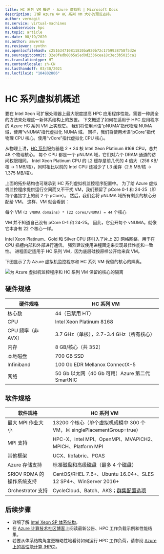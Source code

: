 ```yaml
---
title: HC 系列 VM 概述 - Azure 虚拟机 | Microsoft Docs
description: 了解 Azure 中 HC 系列 VM 大小的预览支持。
author: vermagit
ms.service: virtual-machines
ms.subservice: hpc
ms.topic: article
ms.date: 08/19/2020
ms.author: amverma
ms.reviewer: cynthn
ms.openlocfilehash: c251634710811820ba920b72c1759938758f5d2e
ms.sourcegitcommit: 32e0fedb80b5a5ed0d2336cea18c3ec3b5015ca1
ms.translationtype: HT
ms.contentlocale: zh-CN
ms.lasthandoff: 03/30/2021
ms.locfileid: "104802806"
---
```

# <a name="hc-series-virtual-machine-overview"></a>HC 系列虚拟机概述

要在 Intel Xeon 可扩展处理器上最大限度提高 HPC 应用程序性能，需要一种周全的方法来处理这一新体系结构上的放置。 下文概述了如何在适用于 HPC 应用程序的 Azure HC 系列 VM 上实现它。 我们将使用术语“pNUMA”指代物理 NUMA 域，使用“vNUMA”指代虚拟化 NUMA 域。 同样，我们将使用术语“pCore”指代物理 CPU 核心，使用“vCore”指代虚拟化 CPU 核心。

从物理上讲，[HC 系列](../../hc-series.md)服务器是 2 * 24 核 Intel Xeon Platinum 8168 CPU，总共 48 个物理核心。 每个 CPU 都是一个 pNUMA 域，它们对六个 DRAM 通道的访问权限相同。 Intel Xeon Platinum CPU 的 L2 缓存是前几代的 4 倍大（256 KB/核 -> 1 MB/核），同时相比以前的 Intel CPU 还减少了 L3 缓存（2.5 MB/核 -> 1.375 MB/核）。

上面的拓扑结构也可继承到 HC 系列虚拟机监控程序配置中。 为了给 Azure 虚拟机监控程序提供运行空间而又不干扰 VM，我们预留了 pCore 0-1 和 24-25（即每个套接字上的前 2 个 pCore）。 然后，我们会将 pNUMA 域所有剩余的核心分配给 VM。 这样，VM 就会看到：

每个 VM `(2 vNUMA domains) * (22 cores/vNUMA) = 44` 个核心

VM 并不知道自己没有 pCore 0-1 和 24-25。 因此，它公开每个 vNUMA，就像它本身有 22 个核心一样。

Intel Xeon Platinum、Gold 和 Silver CPU 还引入了片上 2D 网格网络，用于在 CPU 插槽内部和外部进行通信。 强烈建议使用进程固定来实现最佳性能和一致性。 进程固定适用于 HC 系列 VM，因为底层硅按原样公开给来宾 VM。

下图显示了为 Azure 虚拟机监控程序和 HC 系列 VM 保留的核心的隔离。

![为 Azure 虚拟机监控程序和 HC 系列 VM 保留的核心的隔离](./media/architecture/hc-segregation-cores.png)

## <a name="hardware-specifications"></a>硬件规格

| 硬件规格          | HC 系列 VM                     |
|----------------------------------|----------------------------------|
| 核心数                            | 44（已禁用 HT）                 |
| CPU                              | Intel Xeon Platinum 8168         |
| CPU 频率（非 AVX）          | 3.7 GHz（单核），2.7-3.4 GHz（所有核心） |
| 内存                           | 8 GB/核心（共 352）            |
| 本地磁盘                       | 700 GB SSD                       |
| Infiniband                       | 100 Gb EDR Mellanox ConnectX-5   |
| 网络                          | 50 Gb 以太网（40 Gb 可用）Azure 第二代 SmartNIC    |

## <a name="software-specifications"></a>软件规格

| 软件规格     |HC 系列 VM           |
|-----------------------------|-----------------------|
| 最大 MPI 作业大小            | 13200 个核心（单个虚拟机规模中 300 个 VM，且 singlePlacementGroup=true）  |
| MPI 支持                 | HPC-X、Intel MPI、OpenMPI、MVAPICH2、MPICH、Platform MPI  |
| 其他框架       | UCX、libfabric、PGAS |
| Azure 存储支持       | 标准磁盘和高级磁盘（最多 4 个磁盘） |
| SRIOV RDMA 的操作系统支持   | CentOS/RHEL 7.6+、Ubuntu 16.04+、SLES 12 SP4+、WinServer 2016+  |
| Orchestrator 支持        | CycleCloud、Batch、AKS；[群集配置选项](../../sizes-hpc.md#cluster-configuration-options)  |

## <a name="next-steps"></a>后续步骤

- 详细了解 [Intel Xeon SP 体系结构](https://software.intel.com/content/www/us/en/develop/articles/intel-xeon-processor-scalable-family-technical-overview.html)。
- 在 [Azure 计算技术社区博客](https://techcommunity.microsoft.com/t5/azure-compute/bg-p/AzureCompute)上阅读最新公告、HPC 工作负载示例和性能结果。
- 若要从体系结构角度更概略性地看待如何运行 HPC 工作负荷，请参阅 [Azure 上的高性能计算 (HPC)](/azure/architecture/topics/high-performance-computing/)。

